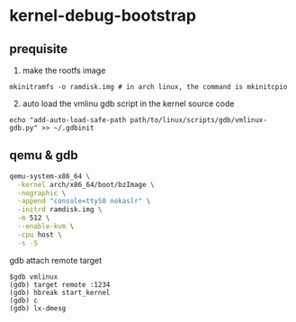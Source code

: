 # kernel-debug-bootstrap

## prequisite

1. make the rootfs image

```
mkinitramfs -o ramdisk.img # in arch linux, the command is mkinitcpio
```

2. auto load the vmlinu gdb script in the kernel source code

```
echo "add-auto-load-safe-path path/to/linux/scripts/gdb/vmlinux-gdb.py" >> ~/.gdbinit
```


## qemu & gdb

```bash
qemu-system-x86_64 \
  -kernel arch/x86_64/boot/bzImage \
  -nographic \
  -append "console=ttyS0 nokaslr" \
  -initrd ramdisk.img \
  -m 512 \
  --enable-kvm \
  -cpu host \
  -s -S
```

gdb attach remote target

```
$gdb vmlinux
(gdb) target remote :1234
(gdb) hbreak start_kernel
(gdb) c
(gdb) lx-dmesg
```

